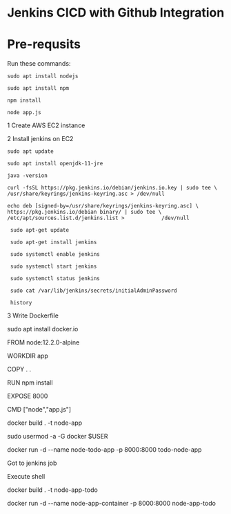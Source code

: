 # Jenkins CICD with Github Integration

# Pre-requsits

Run these commands:

  `sudo apt install nodejs`

  `sudo apt install npm`

  `npm install`

  `node app.js`

1 Create AWS EC2 instance

2 Install jenkins on EC2
    
    sudo apt update
    
    sudo apt install openjdk-11-jre

    java -version

    curl -fsSL https://pkg.jenkins.io/debian/jenkins.io.key | sudo tee \   /usr/share/keyrings/jenkins-keyring.asc > /dev/null 
    
    echo deb [signed-by=/usr/share/keyrings/jenkins-keyring.asc] \   https://pkg.jenkins.io/debian binary/ | sudo tee \   /etc/apt/sources.list.d/jenkins.list >            /dev/null

     sudo apt-get update 
    
     sudo apt-get install jenkins
     
     sudo systemctl enable jenkins

     sudo systemctl start jenkins

     sudo systemctl status jenkins

     sudo cat /var/lib/jenkins/secrets/initialAdminPassword

     history

3 Write Dockerfile

  sudo apt install docker.io

  FROM node:12.2.0-alpine

  WORKDIR app

  COPY . .

  RUN npm install

  EXPOSE 8000

  CMD ["node","app.js"]

  docker build . -t node-app

  sudo usermod -a -G docker $USER

  docker run -d --name node-todo-app -p 8000:8000 todo-node-app

Got to jenkins job

Execute shell 

docker build . -t node-app-todo

docker run -d --name node-app-container -p 8000:8000 node-app-todo



